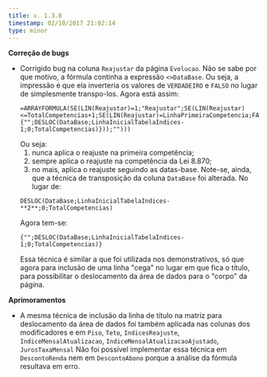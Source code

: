 ```yaml
---
title: v. 1.3.0
timestamp: 02/10/2017 21:02:14
type: minor
---
```


**Correção de bugs**

+ Corrigido bug na coluna `Reajustar` da página `Evolucao`. Não se sabe por que motivo, a fórmula continha a expressão `<>DataBase`. Ou seja, a impressão é que ela inverteria os valores de `VERDADEIRO` e `FALSO` no lugar de simplesmente transpo-los.
  Agora está assim:
  ~~~
  =ARRAYFORMULA(SE(LIN(Reajustar)=1;"Reajustar";SE(LIN(Reajustar)<=TotalCompetencias+1;SE(LIN(Reajustar)=LinhaPrimeiraCompetencia;FALSO();SE(LIN(Reajustar)=LinhaReajusteLei8870;VERDADEIRO();{"";DESLOC(DataBase;LinhaInicialTabelaIndices-1;0;TotalCompetencias)}));"")))
  ~~~
  Ou seja:
  1) nunca aplica o reajuste na primeira competência;
  2) sempre aplica o reajuste na competência da Lei 8.870;
  3) no mais, aplica o reajuste seguindo as datas-base.
  Note-se, ainda, que a técnica de transposição da coluna `DataBase` foi alterada.
  No lugar de:
  ~~~
  DESLOC(DataBase;LinhaInicialTabelaIndices-**2**;0;TotalCompetencias)
  ~~~
  Agora tem-se:
  ~~~
  {"";DESLOC(DataBase;LinhaInicialTabelaIndices-1;0;TotalCompetencias)}
  ~~~
  Essa técnica é similar a que foi utilizada nos demonstrativos, só que agora para inclusão de uma linha "cega" no lugar em que fica o título, para possibilitar o deslocamento da área de dados para o "corpo" da página.

**Aprimoramentos**

+ A mesma técnica de inclusão da linha de título na matriz para deslocamento da área de dados foi também aplicada nas colunas dos modificadores e em `Piso`, `Teto`, `IndicesReajuste`, `IndiceMensalAtualizacao`, `IndiceMensalAtualizacaoAjustado`, `JurosTaxaMensal`
Não foi possível implementar essa técnica em `DescontoRenda` nem em `DescontoAbono` porque a análise da fórmula resultava em erro. 